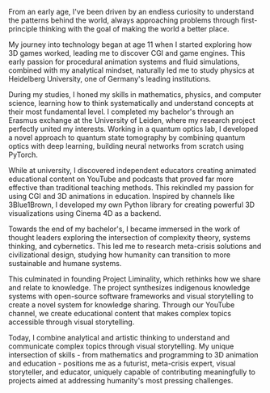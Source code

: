 From an early age, I've been driven by an endless curiosity to understand the patterns behind the world, always approaching problems through first-principle thinking with the goal of making the world a better place.

My journey into technology began at age 11 when I started exploring how 3D games worked, leading me to discover CGI and game engines. This early passion for procedural animation systems and fluid simulations, combined with my analytical mindset, naturally led me to study physics at Heidelberg University, one of Germany's leading institutions.

During my studies, I honed my skills in mathematics, physics, and computer science, learning how to think systematically and understand concepts at their most fundamental level. I completed my bachelor's through an Erasmus exchange at the University of Leiden, where my research project perfectly united my interests. Working in a quantum optics lab, I developed a novel approach to quantum state tomography by combining quantum optics with deep learning, building neural networks from scratch using PyTorch.

While at university, I discovered independent educators creating animated educational content on YouTube and podcasts that proved far more effective than traditional teaching methods. This rekindled my passion for using CGI and 3D animations in education. Inspired by channels like 3Blue1Brown, I developed my own Python library for creating powerful 3D visualizations using Cinema 4D as a backend.

Towards the end of my bachelor's, I became immersed in the work of thought leaders exploring the intersection of complexity theory, systems thinking, and cybernetics. This led me to research meta-crisis solutions and civilizational design, studying how humanity can transition to more sustainable and humane systems.

This culminated in founding Project Liminality, which rethinks how we share and relate to knowledge. The project synthesizes indigenous knowledge systems with open-source software frameworks and visual storytelling to create a novel system for knowledge sharing. Through our YouTube channel, we create educational content that makes complex topics accessible through visual storytelling.

Today, I combine analytical and artistic thinking to understand and communicate complex topics through visual storytelling. My unique intersection of skills - from mathematics and programming to 3D animation and education - positions me as a futurist, meta-crisis expert, visual storyteller, and educator, uniquely capable of contributing meaningfully to projects aimed at addressing humanity's most pressing challenges.
